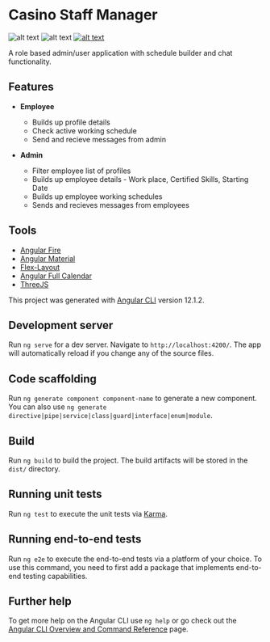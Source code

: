 # Casino Staff Manager
![alt text](https://img.shields.io/github/repo-size/dninov/angular-app?color=red)
![alt text](https://img.shields.io/github/commit-activity/m/dninov/angular-app?color=blueviolet)
[![alt text](https://img.shields.io/badge/website-ang--app--85803.web.app-yellow)](https://ang-app-85803.firebaseapp.com/)

A role based admin/user application with schedule builder and chat functionality.
## Features

- **Employee**
  - Builds up profile details
  - Check active working schedule
  - Send and recieve messages from admin

- **Admin**
  - Filter employee list of profiles
  - Builds up employee details - Work place, Certified Skills, Starting Date
  - Builds up employee working schedules
  - Sends and recieves messages from employees

## Tools
- [Angular Fire](https://www.npmjs.com/package/@angular/fire)
- [Angular Material](https://www.npmjs.com/package/@angular/material)
- [Flex-Layout](https://www.npmjs.com/package/@angular/flex-layout)
- [Angular Full Calendar](https://www.npmjs.com/package/@fullcalendar/angular)
- [ThreeJS](https://threejs.org/docs/#manual/en/buildTools/Testing-with-NPM)


This project was generated with [Angular CLI](https://github.com/angular/angular-cli) version 12.1.2.


## Development server

Run `ng serve` for a dev server. Navigate to `http://localhost:4200/`. The app will automatically reload if you change any of the source files.

## Code scaffolding

Run `ng generate component component-name` to generate a new component. You can also use `ng generate directive|pipe|service|class|guard|interface|enum|module`.

## Build

Run `ng build` to build the project. The build artifacts will be stored in the `dist/` directory.

## Running unit tests

Run `ng test` to execute the unit tests via [Karma](https://karma-runner.github.io).

## Running end-to-end tests

Run `ng e2e` to execute the end-to-end tests via a platform of your choice. To use this command, you need to first add a package that implements end-to-end testing capabilities.

## Further help

To get more help on the Angular CLI use `ng help` or go check out the [Angular CLI Overview and Command Reference](https://angular.io/cli) page.
